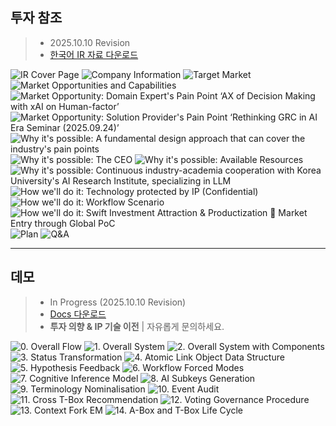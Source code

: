 ## 투자 참조
> - 2025.10.10 Revision
> - <a href="https://drive.google.com/file/d/1tgK9Kl2X68F4IIMqCcvfpUHWYIeBZyCQ/view?usp=sharing" target="_blank">한국어 IR 자료 다운로드</a>

![IR Cover Page](/IR/1_cover.PNG)
![Company Information](/IR/2_company_info.PNG)
![Target Market](/IR/3_markets.PNG)
![Market Opportunities and Capabilities](/IR/4_market_opp.PNG)
![Market Opportunity: Domain Expert's Pain Point ‘AX of Decision Making with xAI on Human-factor’](/IR/5_market_opp_ev1.PNG)
![Market Opportunity: Solution Provider's Pain Point ‘Rethinking GRC in AI Era Seminar (2025.09.24)’](/IR/6_market_opp_ev2.PNG)
![Why it's possible: A fundamental design approach that can cover the industry's pain points](/IR/7_pos_ana1.PNG)
![Why it's possible: The CEO](/IR/8_pos_ana2.PNG)
![Why it's possible: Available Resources](/IR/9_pos_ana3.PNG)
![Why it's possible: Continuous industry-academia cooperation with Korea University's AI Research Institute, specializing in LLM](/IR/10_pos_ana4.PNG)
![How we'll do it: Technology protected by IP (Confidential)](/IR/11_how1.PNG)
![How we'll do it: Workflow Scenario](/IR/12_how2.PNG)
![How we'll do it: Swift Investment Attraction & Productization  Market Entry through Global PoC](/IR/13_how3.PNG)
![Plan](/IR/14_plan.PNG)
![Q&A](/IR/15_contact.PNG)

---

## 데모
> - In Progress (2025.10.10 Revision)
> - <a href="https://drive.google.com/file/d/1Nsm9IdolCJ3Vi6HguaNp3o6vA1YL-AZE/view?usp=sharing" target="_blank">Docs 다운로드</a>
> - **투자 의향 & IP 기술 이전** | 자유롭게 문의하세요.

![0. Overall Flow](/confidential/0.%20Overall%20Flow.png)
![1. Overall System](/confidential/1.%20Overall%20System%20P1.png)
![2. Overall System with Components](/confidential/2.%20Overall%20System%20P2.png)
![3. Status Transformation](/confidential/3.%20Status%20Transformation.png)
![4. Atomic Link Object Data Structure](/confidential/4.%20Atomic%20Link%20Object%20DS.png)
![5. Hypothesis Feedback](/confidential/5.%20Hypothesis%20Feedback.png)
![6. Workflow Forced Modes](/confidential/6.%20Workflow%20Forced%20Modes.png)
![7. Cognitive Inference Model](/confidential/7.%20Cognitive%20Inference%20Model.png)
![8. AI Subkeys Generation](/confidential/8.%20AI%20Subkeys%20Generation.png)
![9. Terminology Nominalisation](/confidential/9.%20Terminology%20Nominalisation.png)
![10. Event Audit](/confidential/10.%20Event%20Audit.png)
![11. Cross T-Box Recommendation](/confidential/11.%20Cross%20T-Box%20Recommendation.png)
![12. Voting Governance Procedure](/confidential/12.%20Voting%20Governance%20Procedure.png)
![13. Context Fork EM](/confidential/13.%20Context%20Fork%20EM.png)
![14. A-Box and T-Box Life Cycle](/confidential/14.%20A-Box%20and%20T-Box%20Life%20Cycle.png)